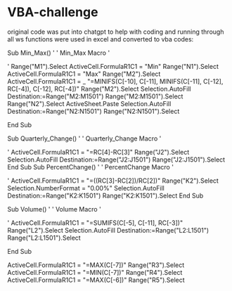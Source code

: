 # VBA-challenge
original code was put into chatgpt to help with coding and running through all ws
functions were used in excel and converted to vba codes:

Sub Min_Max()
'
' Min_Max Macro
'

'
    Range("M1").Select
    ActiveCell.FormulaR1C1 = "Min"
    Range("N1").Select
    ActiveCell.FormulaR1C1 = "Max"
    Range("M2").Select
    ActiveCell.FormulaR1C1 = _
        "=MINIFS(C[-10], C[-11], MINIFS(C[-11], C[-12], RC[-4]), C[-12], RC[-4])"
    Range("M2").Select
    Selection.AutoFill Destination:=Range("M2:M1501")
    Range("M2:M1501").Select
    Range("N2").Select
    ActiveSheet.Paste
    Selection.AutoFill Destination:=Range("N2:N1501")
    Range("N2:N1501").Select

End Sub

Sub Quarterly_Change()
'
' Quarterly_Change Macro
'

'
    ActiveCell.FormulaR1C1 = "=RC[4]-RC[3]"
    Range("J2").Select
    Selection.AutoFill Destination:=Range("J2:J1501")
    Range("J2:J1501").Select
End Sub
Sub PercentChange()
'
' PercentChange Macro
'

'
    ActiveCell.FormulaR1C1 = "=((RC[3]-RC[2])/RC[2])"
    Range("K2").Select
    Selection.NumberFormat = "0.00%"
    Selection.AutoFill Destination:=Range("K2:K1501")
    Range("K2:K1501").Select
End Sub

Sub Volume()
'
' Volume Macro
'

'
    ActiveCell.FormulaR1C1 = "=SUMIFS(C[-5], C[-11], RC[-3])"
    Range("L2").Select
    Selection.AutoFill Destination:=Range("L2:L1501")
    Range("L2:L1501").Select
   
End Sub

ActiveCell.FormulaR1C1 = "=MAX(C[-7])"
    Range("R3").Select
    ActiveCell.FormulaR1C1 = "=MIN(C[-7])"
    Range("R4").Select
    ActiveCell.FormulaR1C1 = "=MAX(C[-6])"
    Range("R5").Select
